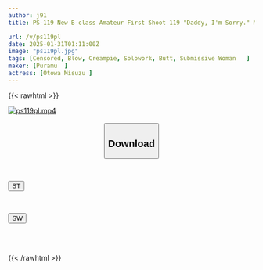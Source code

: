 ```yaml
---
author: j91
title: PS-119 New B-class Amateur First Shoot 119 "Daddy, I'm Sorry." Misuzu-san, 24 Years Old, Karaoke Bar Hall Staff, Small Beautiful Breasts, Loves Small And Cute Breasts "I'm Extremely Sensitive!" "Please Play With Me A Lot!" A Smooth Pussy And A Child-like Body (irresistible) M-girl Otoha Misuzu

url: /v/ps119pl
date: 2025-01-31T01:11:00Z
image: "ps119pl.jpg"
tags: [Censored, Blow, Creampie, Solowork, Butt, Submissive Woman	]
maker: [Puramu  ]
actress: [Otowa Misuzu ]
---
```



{{< rawhtml >}}

<div class="video" data-videoid="3Vvkbev9w2i2OV">
    <a href="javascript:;">
        <img src="/v/ps119pl/ps119pl.jpg" width="WIDTH" height="HEIGHT" alt="ps119pl.mp4" loading="lazy">
    </a>
</div>

<script type="text/javascript" src="https://j91.asia/asset/on-demand-st.js"></script>

<br>
  <link rel="stylesheet" href="https://j91.asia/asset/bs5.css">
  
  <center>
  <button class="btn btn-primary" type="button" data-bs-toggle="collapse" data-bs-target=".multi-collapse" aria-expanded="false" aria-controls="multiCollapseExample1 multiCollapseExample2"><h2>Download</h2></button></center>
</p>
<div class="row">
  <div class="col">
    <div class="collapse multi-collapse" id="multiCollapseExample1">
      <div class="card card-body">
	      	      <br>
<div class="buttons">  
<p><a href="/v/ps119pl/st.html" target="_blank"><button class="btn-hover color-3"><i class="fa fa-download"></i> ST</button></a></p></div>
    </div>
  </div>
</div>
  <div class="col">
    <div class="collapse multi-collapse" id="multiCollapseExample2">
      <div class="card card-body">
	      <br>
<div class="buttons">
<p><a href="/v/ps119pl/sw.html" target="_blank"><button class="btn-hover color-2"><i class="fa fa-download"></i> SW</button></a></p></div>
<br><br>
      </div>
    </div>
  </div>
</div>

{{< /rawhtml >}}